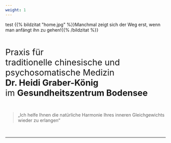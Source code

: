 ```yaml
---
weight: 1
---
```

test
{{% bildzitat "home.jpg" %}}Manchmal zeigt sich der Weg erst, wenn man anfängt ihn zu gehen!{{% /bildzitat %}}

<br>  

<span style="font-size:20pt">Praxis für <br>
traditionelle chinesische und psychosomatische Medizin<br>
<b>Dr. Heidi Graber-König</b> <br>
im <b>Gesundheitszentrum Bodensee</b><br>
</span>

  
<br>  
<blockquote>
   &bdquo;Ich helfe Ihnen die natürliche Harmonie Ihres inneren Gleichgewichts wieder zu erlangen&ldquo;
</blockquote>  
<br>  
  
***